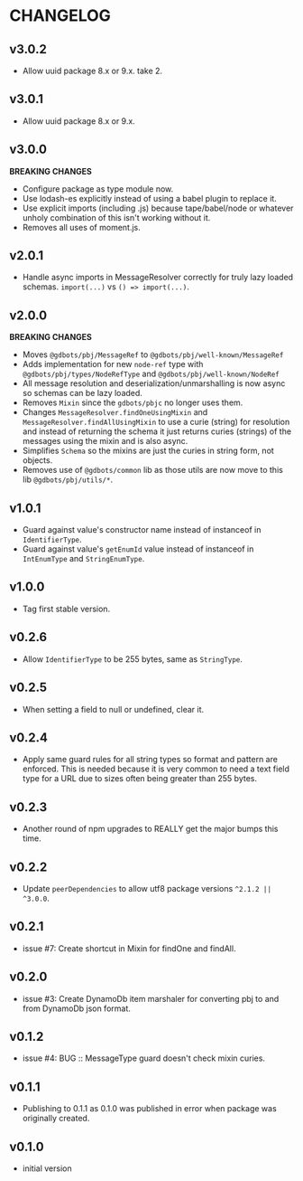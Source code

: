 # CHANGELOG


## v3.0.2
* Allow uuid package 8.x or 9.x.  take 2.


## v3.0.1
* Allow uuid package 8.x or 9.x.


## v3.0.0
__BREAKING CHANGES__

* Configure package as type module now.
* Use lodash-es explicitly instead of using a babel plugin to replace it.
* Use explicit imports (including .js) because tape/babel/node or whatever unholy combination of this isn't working without it.
* Removes all uses of moment.js.


## v2.0.1
* Handle async imports in MessageResolver correctly for truly lazy loaded schemas. `import(...)` vs `() => import(...)`.


## v2.0.0
__BREAKING CHANGES__

* Moves `@gdbots/pbj/MessageRef` to `@gdbots/pbj/well-known/MessageRef`
* Adds implementation for new `node-ref` type with `@gdbots/pbj/types/NodeRefType` and `@gdbots/pbj/well-known/NodeRef`
* All message resolution and deserialization/unmarshalling is now async so schemas can be lazy loaded.
* Removes `Mixin` since the `gdbots/pbjc` no longer uses them.
* Changes `MessageResolver.findOneUsingMixin` and `MessageResolver.findAllUsingMixin` to use a curie (string) for resolution and instead of returning the schema it just returns curies (strings) of the messages using the mixin and is also async.
* Simplifies `Schema` so the mixins are just the curies in string form, not objects.
* Removes use of `@gdbots/common` lib as those utils are now move to this lib `@gdbots/pbj/utils/*`.


## v1.0.1
* Guard against value's constructor name instead of instanceof in `IdentifierType`.
* Guard against value's `getEnumId` value instead of instanceof in `IntEnumType` and `StringEnumType`.


## v1.0.0
* Tag first stable version.


## v0.2.6
* Allow `IdentifierType` to be 255 bytes, same as `StringType`.


## v0.2.5
* When setting a field to null or undefined, clear it.


## v0.2.4
* Apply same guard rules for all string types so format and pattern are enforced. This is needed because it is very common to need a text field type for a URL due to sizes often being greater than 255 bytes.


## v0.2.3
* Another round of npm upgrades to REALLY get the major bumps this time.


## v0.2.2
* Update `peerDependencies` to allow utf8 package versions `^2.1.2 || ^3.0.0`.


## v0.2.1
* issue #7: Create shortcut in Mixin for findOne and findAll.


## v0.2.0
* issue #3: Create DynamoDb item marshaler for converting pbj to and from DynamoDb json format.


## v0.1.2
* issue #4: BUG :: MessageType guard doesn't check mixin curies.


## v0.1.1
* Publishing to 0.1.1 as 0.1.0 was published in error when package was originally created.


## v0.1.0
* initial version
